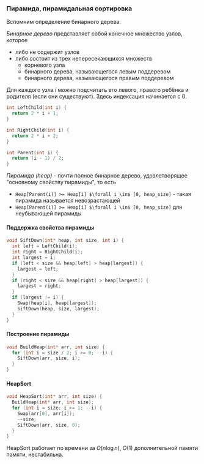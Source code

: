 ### Пирамида, пирамидальная сортировка

Вспомним определение бинарного дерева.

*Бинарное дерево* представляет собой конечное множество узлов, которое
- либо не содержит узлов
- либо состоит из трех непересекающихся множеств
    - корневого узла
    - бинарного дерева, называющегося левым поддеревом
    - бинарного дерева, называющегося правым поддеревом

Для каждого узла $i$ можно подсчитать его левого, правого ребёнка и родителя (если они существуют). Здесь индексация начинается с $0$.

```C++
int LeftChild(int i) {
  return 2 * i + 1;
}

int RightChild(int i) {
  return 2 * i + 2;
}

int Parent(int i) {
  return (i - 1) / 2;
}
```

*Пирамида (heap)* - почти полное бинарное дерево, удовлетворящее "основному свойству пирамиды", то есть
- `Heap[Parent(i)] >= Heap[i] $\forall i \in$ [0, heap_size]` - такая пирамида называется невозрастающей
- `Heap[Parent(i)] >= Heap[i] $\forall i \in$ [0, heap_size]` для неубывающей пирамиды

#### Поддержка свойства пирамиды

```C++
void SiftDown(int* heap, int size, int i) {
  int left = LeftChild(i);
  int right = RightChild(i);
  int largest = i;
  if (left < size && heap[left] > heap[largest]) {
    largest = left;
  }
  if (right < size && heap[right] > heap[largest]) {
    largest = right;
  }
  if (largest != i) {
    Swap(heap[i], heap[largest]);
    SiftDown(heap, size, largest);
  }
}
```

#### Построение пирамиды
```C++
void BuildHeap(int* arr, int size) {
  for (int i = size / 2; i >= 0; --i) {
    SiftDown(arr, size, i);
  }
}
```
#### HeapSort

```C++
void HeapSort(int* arr, int size) {
  BuildHeap(int* arr, int size);
  for (int i = size; i >= 1; --i) {
    Swap(arr[0], arr[i]);
    --size;
    SiftDown(arr, size, 0);
  }
}
```

HeapSort работает по времени за $O(n \log n)$, $O(1)$ дополнительной памяти памяти, нестабильна.

